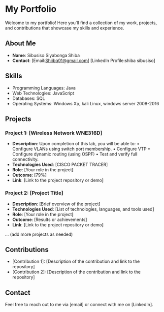 
# My Portfolio

Welcome to my portfolio! Here you'll find a collection of my work, projects, and contributions that showcase my skills and experience.

## About Me
- **Name**: Sibusiso Siyabonga Shiba
- **Contact**: [Email:Shiibq01@gmail.com] [LinkedIn Profile:shiba sibusiso]

## Skills
- Programming Languages:  Java
- Web Technologies: JavaScript
- Databases: SQL
- Operating Systems: Windows Xp, kali Linux, windows server 2008-2016

## Projects

### Project 1: [Wireless Network WNE316D]
- **Description**: Upon completion of this lab, you will be able to: 
• Configure VLANs using switch port membership.
• Configure VTP
• Configure dynamic routing (using OSPF)
• Test and verify full connectivity. 
- **Technologies Used**: [CISCO PACKET TRACER]
- **Role**: [Your role in the project]
- **Outcome**: [79%]
- **Link**: [Link to the project repository or demo]

### Project 2: [Project Title]
- **Description**: [Brief overview of the project]
- **Technologies Used**: [List of technologies, languages, and tools used]
- **Role**: [Your role in the project]
- **Outcome**: [Results or achievements]
- **Link**: [Link to the project repository or demo]

... (add more projects as needed)

## Contributions
- [Contribution 1]: [Description of the contribution and link to the repository]
- [Contribution 2]: [Description of the contribution and link to the repository]

## Contact
Feel free to reach out to me via [email] or connect with me on [LinkedIn].
